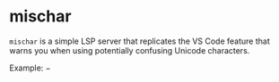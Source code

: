 # mischar

`mischar` is a simple LSP server that replicates the VS Code feature that
warns you when using potentially confusing Unicode characters.

Example: −
